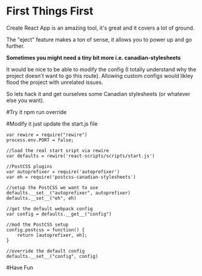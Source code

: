 # First Things First

Create React App is an amazing tool, it's great and it covers a lot of ground.

The "eject" feature makes a ton of sense, it allows you to power up and go further.

**Sometimes you might need a tiny bit more i.e. canadian-stylesheets**

It would be nice to be able to modify the config (I totally understand why the project doesn't want to go this route).  Allowing custom configs would likley flood the project with unrelated issues.

So lets hack it and get ourselves some Canadian stylesheets (or whatever else you want).

#Try it
npm run override


#Modify it
just update the start.js file
```
var rewire = require("rewire")
process.env.PORT = false;

//load the real start sript via rewire
var defaults = rewire('react-scripts/scripts/start.js')

//PostCSS plugins
var autoprefixer = require('autoprefixer')
var eh = require('postcss-canadian-stylesheets')

//setup the PostCSS we want to use
defaults.__set__("autoprefixer", autoprefixer)
defaults.__set__("eh", eh)

//get the default webpack config
var config = defaults.__get__("config")

//mod the PostCSS setup
config.postcss = function() {
    return [autoprefixer, eh];
}

//override the default config
defaults.__set__("config", config)
```

#Have Fun